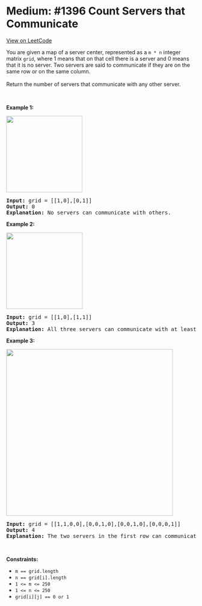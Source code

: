 
Medium: #1396 Count Servers that Communicate
=======================
[View on LeetCode](https://leetcode.com/problems/count-servers-that-communicate/)
</hr>
<p>You are given a map of a server center, represented as a <code>m * n</code> integer matrix&nbsp;<code>grid</code>, where 1 means that on that cell there is a server and 0 means that it is no server. Two servers are said to communicate if they are on the same row or on the same column.<br />
<br />
Return the number of servers&nbsp;that communicate with any other server.</p>

<p>&nbsp;</p>
<p><strong class="example">Example 1:</strong></p>

<p><img alt="" src="https://assets.leetcode.com/uploads/2019/11/14/untitled-diagram-6.jpg" style="width: 202px; height: 203px;" /></p>

<pre>
<strong>Input:</strong> grid = [[1,0],[0,1]]
<strong>Output:</strong> 0
<b>Explanation:</b>&nbsp;No servers can communicate with others.</pre>

<p><strong class="example">Example 2:</strong></p>

<p><strong><img alt="" src="https://assets.leetcode.com/uploads/2019/11/13/untitled-diagram-4.jpg" style="width: 203px; height: 203px;" /></strong></p>

<pre>
<strong>Input:</strong> grid = [[1,0],[1,1]]
<strong>Output:</strong> 3
<b>Explanation:</b>&nbsp;All three servers can communicate with at least one other server.
</pre>

<p><strong class="example">Example 3:</strong></p>

<p><img alt="" src="https://assets.leetcode.com/uploads/2019/11/14/untitled-diagram-1-3.jpg" style="width: 443px; height: 443px;" /></p>

<pre>
<strong>Input:</strong> grid = [[1,1,0,0],[0,0,1,0],[0,0,1,0],[0,0,0,1]]
<strong>Output:</strong> 4
<b>Explanation:</b>&nbsp;The two servers in the first row can communicate with each other. The two servers in the third column can communicate with each other. The server at right bottom corner can&#39;t communicate with any other server.
</pre>

<p>&nbsp;</p>
<p><strong>Constraints:</strong></p>

<ul>
	<li><code>m == grid.length</code></li>
	<li><code>n == grid[i].length</code></li>
	<li><code>1 &lt;= m &lt;= 250</code></li>
	<li><code>1 &lt;= n &lt;= 250</code></li>
	<li><code>grid[i][j] == 0 or 1</code></li>
</ul>

